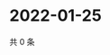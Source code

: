 # 2022-01-25

共 0 条

<!-- BEGIN WEIBO -->
<!-- 最后更新时间 Tue Jan 25 2022 07:00:39 GMT+0800 (China Standard Time) -->

<!-- END WEIBO -->
